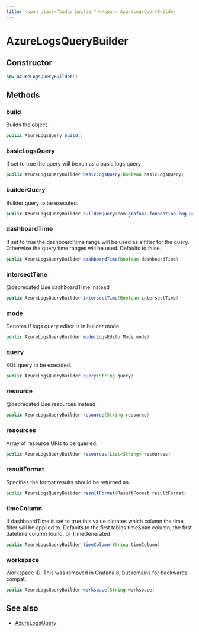 ```yaml
---
title: <span class="badge builder"></span> AzureLogsQueryBuilder
---
```

# <span class="badge builder"></span> AzureLogsQueryBuilder

## Constructor

```java
new AzureLogsQueryBuilder()
```
## Methods

### <span class="badge object-method"></span> build

Builds the object.

```java
public AzureLogsQuery build()
```

### <span class="badge object-method"></span> basicLogsQuery

If set to true the query will be run as a basic logs query

```java
public AzureLogsQueryBuilder basicLogsQuery(Boolean basicLogsQuery)
```

### <span class="badge object-method"></span> builderQuery

Builder query to be executed.

```java
public AzureLogsQueryBuilder builderQuery(com.grafana.foundation.cog.Builder<BuilderQueryExpression> builderQuery)
```

### <span class="badge object-method"></span> dashboardTime

If set to true the dashboard time range will be used as a filter for the query. Otherwise the query time ranges will be used. Defaults to false.

```java
public AzureLogsQueryBuilder dashboardTime(Boolean dashboardTime)
```

### <span class="badge object-method"></span> intersectTime

@deprecated Use dashboardTime instead

```java
public AzureLogsQueryBuilder intersectTime(Boolean intersectTime)
```

### <span class="badge object-method"></span> mode

Denotes if logs query editor is in builder mode

```java
public AzureLogsQueryBuilder mode(LogsEditorMode mode)
```

### <span class="badge object-method"></span> query

KQL query to be executed.

```java
public AzureLogsQueryBuilder query(String query)
```

### <span class="badge object-method"></span> resource

@deprecated Use resources instead

```java
public AzureLogsQueryBuilder resource(String resource)
```

### <span class="badge object-method"></span> resources

Array of resource URIs to be queried.

```java
public AzureLogsQueryBuilder resources(List<String> resources)
```

### <span class="badge object-method"></span> resultFormat

Specifies the format results should be returned as.

```java
public AzureLogsQueryBuilder resultFormat(ResultFormat resultFormat)
```

### <span class="badge object-method"></span> timeColumn

If dashboardTime is set to true this value dictates which column the time filter will be applied to. Defaults to the first tables timeSpan column, the first datetime column found, or TimeGenerated

```java
public AzureLogsQueryBuilder timeColumn(String timeColumn)
```

### <span class="badge object-method"></span> workspace

Workspace ID. This was removed in Grafana 8, but remains for backwards compat.

```java
public AzureLogsQueryBuilder workspace(String workspace)
```

## See also

 * <span class="badge object-type-class"></span> [AzureLogsQuery](./object-AzureLogsQuery.md)
